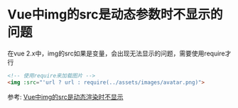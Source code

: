 
# Vue中img的src是动态参数时不显示的问题

在vue 2.x中，img的src如果是变量，会出现无法显示的问题，需要使用require才行

```html
<!-- 使用require来加载图片 -->
<img :src="'url ? url : require(../assets/images/avatar.png)">
```

参考: [Vue中img的src是动态渲染时不显示](https://blog.csdn.net/laishaojiang/article/details/80950995)